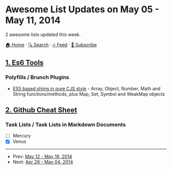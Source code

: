# Awesome List Updates on May 05 - May 11, 2014

2 awesome lists updated this week.

[🏠 Home](/README.md) · [🔍 Search](https://www.trackawesomelist.com/search/) · [🔥 Feed](https://www.trackawesomelist.com/week/rss.xml) · [📮 Subscribe](https://trackawesomelist.us17.list-manage.com/subscribe?u=d2f0117aa829c83a63ec63c2f&id=36a103854c)



## [1. Es6 Tools](/content/addyosmani/es6-tools/week/README.md)

### Polyfills / Brunch Plugins

*   [ES5 based shims in pure CJS style](https://gist.github.com/medikoo/102b7d0e697627133788#list-of-ecmascript-6-shims) -  Array, Object, Number, Math and String functions/methods, plus Map, Set, Symbol and WeakMap objects

## [2. Github Cheat Sheet](/content/tiimgreen/github-cheat-sheet/week/README.md)

### Task Lists / Task Lists in Markdown Documents

*   [ ] Mercury
*   [x] Venus

---

- Prev: [May 12 - May 18, 2014](/content/2014/19/README.md)
- Next: [Apr 28 - May 04, 2014](/content/2014/17/README.md)